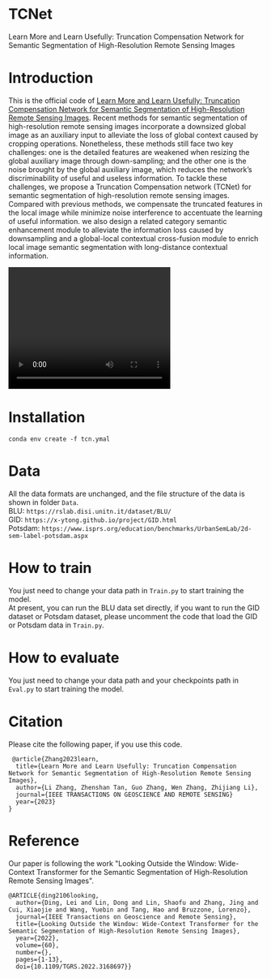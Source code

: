 # TCNet
Learn More and Learn Usefully: Truncation Compensation Network for Semantic Segmentation of High-Resolution Remote Sensing Images

# Introduction
This is the official code of [Learn More and Learn Usefully: Truncation Compensation Network for Semantic Segmentation of High-Resolution Remote Sensing Images](https://github.com/LiZhangwhu/TCNet/tree/main/TCNet). 
Recent methods for semantic segmentation of high-resolution remote sensing images incorporate a downsized global image as an auxiliary input to alleviate the loss of global context caused by cropping operations. Nonetheless, these methods still face two key challenges: one is the detailed features are weakened when resizing the global auxiliary image through down-sampling; and the other one is the noise brought by the global auxiliary image, which reduces the network’s discriminability of useful and useless information. To tackle these challenges, we propose a Truncation Compensation network (TCNet) for semantic segmentation of high-resolution remote sensing images. Compared with previous methods, we compensate the truncated features in the local image while minimize noise interference to accentuate the learning of useful information. we also design a related category semantic enhancement module to alleviate the information loss caused by downsampling and a global-local contextual cross-fusion module to enrich local image semantic segmentation with long-distance contextual information.

<video width="320" height="240" controls>
  <source src="[video.mp4](https://github.com/LiZhangwhu/TCNet/blob/main/TCNet/video/FCN.mp4)" type="video/mp4">
  <img src="video.jpg">
</video>

 
# Installation
`conda env create -f tcn.ymal`
# Data
All the data formats are unchanged, and the file structure of the data is shown in folder `Data`.  
BLU: `https://rslab.disi.unitn.it/dataset/BLU/`  
GID: `https://x-ytong.github.io/project/GID.html`  
Potsdam: `https://www.isprs.org/education/benchmarks/UrbanSemLab/2d-sem-label-potsdam.aspx`
# How to train
You just need to change your data path in `Train.py` to start training the model.  
At present, you can run the BLU data set directly, if you want to run the GID dataset or Potsdam dataset, please uncomment the code that load the GID or Potsdam data in `Train.py`.
# How to evaluate
You just need to change your data path and your checkpoints path in `Eval.py` to start training the model.
# Citation
Please cite the following paper, if you use this code.  
```
 @article{Zhang2023learn,  
  title={Learn More and Learn Usefully: Truncation Compensation Network for Semantic Segmentation of High-Resolution Remote Sensing Images},  
  author={Li Zhang, Zhenshan Tan, Guo Zhang, Wen Zhang, Zhijiang Li},  
  journal={IEEE TRANSACTIONS ON GEOSCIENCE AND REMOTE SENSING}  
  year={2023}  
}
```
# Reference
Our paper is following the work "Looking Outside the Window: Wide-Context Transformer for the Semantic Segmentation of High-Resolution Remote Sensing Images".
```
@ARTICLE{ding2106looking,
  author={Ding, Lei and Lin, Dong and Lin, Shaofu and Zhang, Jing and Cui, Xiaojie and Wang, Yuebin and Tang, Hao and Bruzzone, Lorenzo},
  journal={IEEE Transactions on Geoscience and Remote Sensing}, 
  title={Looking Outside the Window: Wide-Context Transformer for the Semantic Segmentation of High-Resolution Remote Sensing Images}, 
  year={2022},
  volume={60},
  number={},
  pages={1-13},
  doi={10.1109/TGRS.2022.3168697}}
```
